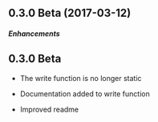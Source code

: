 ## 0.3.0 Beta (2017-03-12)

##### Enhancements

## 0.3.0 Beta
* The write function is no longer static

* Documentation added to write function 

* Improved readme
